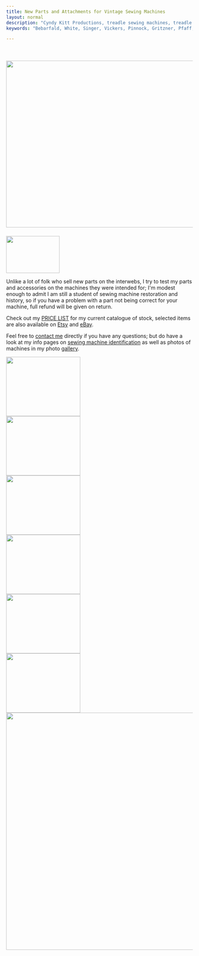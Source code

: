 ```yaml
---
title: New Parts and Attachments for Vintage Sewing Machines
layout: normal
description: "Cyndy Kitt Productions, treadle sewing machines, treadle sewing machine parts, sewing machine parts, vintage treadle sewing machines, reproduction sewing machine manuals, sewing machine manual, sewing, clothing, accessories, costume, bags, eco friendly, green machine, craft, treadle, design, eco sewing, sustainable craft"
keywords: "Bebarfald, White, Singer, Vickers, Pinnock, Gritzner, Pfaff, treadle sewing machine, vintage sewing machine, sewing machine manual, sewing"

---
```


<div class="container mb-4">
<div class="row">
<div class="col-2">&nbsp;</div><!-- end col -->
<div class="col-8">
      <h5><img class="img-fluid" src="{{ "pic/PIC-COLLECTION/COL-VALI.01.jpg" }}" width="800" height="450"></h5>
<div class="container mb-4">
<div class="row">
<div class="col-3 vertical-center">
<span class="align-middle">
<img class="img-fluid" src="{{ "assets/pic/gen.head.gif" | relative_url }}" width="144" height="100">
</span>
</div><!-- end col -->
<div class="col-9">
      <p>Unlike a lot of folk who sell new parts on the interwebs, I try to test my parts and accessories on the machines they were intended for; I'm modest enough to admit I am still a student of sewing machine restoration and history, so if you have a problem with a part not being correct for your machine, full refund will be given on return.</p>
      <p>Check out my <a href="{{ "pricelist" | relative_url }}" >PRICE LIST</a> for my current catalogue of stock, selected items are also available on <a href="//www.etsy.com/shop/cyndykitt">Etsy</a> and <a href="//stores.ebay.com.au/Cyndy-Kitt-Productions">eBay</a>.  </p>
      <p>Feel free to <a href="{{ "a.main/contact" | relative_url }}">contact me</a> directly if you have any questions; but do have a look at my info pages on <a href="{{ "machines/id-01" | relative_url }}">sewing machine identification</a> as well as photos of machines in my photo <a href="{{ "machines/gal" | relative_url }}">gallery</a>.</p>
</div><!-- end col -->
</div><!-- end row -->
</div><!-- end container -->
<div class="container mb-4">
<div class="row">
<div class="col my-1">
<img class="img-fluid" src="{{ "stock/pic/PIC-BCD/TN/BCD-3505.jpg" | relative_url }}" width="200" height="160">
</div><!-- end col -->
<div class="col my-1">
<img class="img-fluid" src="{{ "stock/pic/PIC-BOB/TN/tn_BOB-4578.jpg" | relative_url }}" width="200" height="160">
</div><!-- end col -->
<div class="col my-1">
<img class="img-fluid" src="{{ "stock/pic/PIC-BOB/TN/tn_BOB-8227.jpg" | relative_url }}" width="200" height="160">
</div><!-- end col -->
</div><!-- end row -->
<div class="row">
<div class="col my-1">
<img class="img-fluid" src="{{ "stock/pic/PIC-BOB/TN/tn_BOB-1722.jpg" | relative_url }}" width="200" height="160">
</div><!-- end col -->
<div class="col my-1">
<img class="img-fluid" src="{{ "manuals/pic/TN-MAN-27E1-1A.jpg" | relative_url }}" width="200" height="160">
</div><!-- end col -->
<div class="col my-1">
<img class="img-fluid" src="{{ "stock/pic/PIC-BCD/TN/BCD-15GH.jpg" | relative_url }}" width="200" height="160">
</div><!-- end col -->
</div><!-- end row -->
</div><!-- end container -->
<div><img class="img-fluid" src="{{ "stock/pic/blurb.01.jpg" | relative_url }}" width="800" height="640"></div>

 </div><!-- end col -->
<div class="col-2">&nbsp;</div><!-- end col -->
</div><!-- end row -->
</div><!-- end container -->
